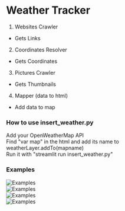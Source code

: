 # Weather Tracker  
    
1. Websites Crawler  
 - Gets Links  
  
2. Coordinates Resolver  
 - Gets Coordinates  
  
3. Pictures Crawler  
 - Gets Thumbnails  
  
4. Mapper (data to html)  
 - Add data to map  


### How to use insert_weather.py   
  
Add your OpenWeatherMap API  
Find "var map" in the html and add its name to weatherLayer.addTo(mapname)  
Run it with "streamlit run insert_weather.py"  
  

### Examples  
![Examples](https://i.imgur.com/KMvjRtR.png)  
![Examples](https://i.imgur.com/6v7ZLJK.png)  
![Examples](https://i.imgur.com/cYHUiq9.png)  
![Examples](https://i.imgur.com/QX7bYoS.png)  

  
